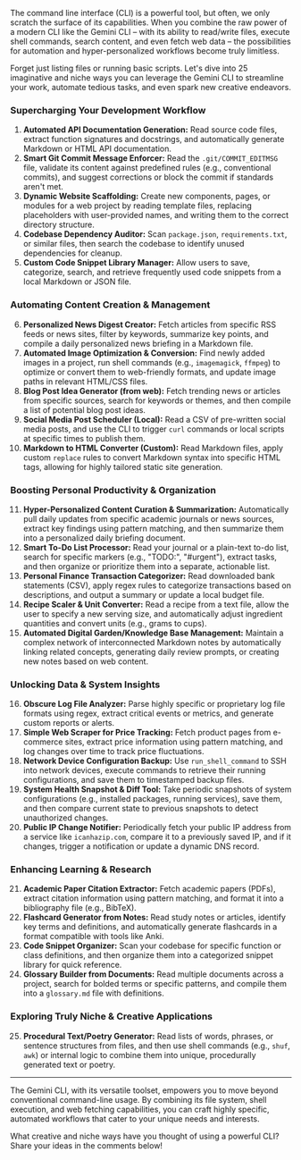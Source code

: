 
The command line interface (CLI) is a powerful tool, but often, we only scratch the surface of its capabilities. When you combine the raw power of a modern CLI like the Gemini CLI – with its ability to read/write files, execute shell commands, search content, and even fetch web data – the possibilities for automation and hyper-personalized workflows become truly limitless.

Forget just listing files or running basic scripts. Let's dive into 25 imaginative and niche ways you can leverage the Gemini CLI to streamline your work, automate tedious tasks, and even spark new creative endeavors.

### Supercharging Your Development Workflow

1.  **Automated API Documentation Generation:** Read source code files, extract function signatures and docstrings, and automatically generate Markdown or HTML API documentation.
2.  **Smart Git Commit Message Enforcer:** Read the `.git/COMMIT_EDITMSG` file, validate its content against predefined rules (e.g., conventional commits), and suggest corrections or block the commit if standards aren't met.
3.  **Dynamic Website Scaffolding:** Create new components, pages, or modules for a web project by reading template files, replacing placeholders with user-provided names, and writing them to the correct directory structure.
4.  **Codebase Dependency Auditor:** Scan `package.json`, `requirements.txt`, or similar files, then search the codebase to identify unused dependencies for cleanup.
5.  **Custom Code Snippet Library Manager:** Allow users to save, categorize, search, and retrieve frequently used code snippets from a local Markdown or JSON file.

### Automating Content Creation & Management

6.  **Personalized News Digest Creator:** Fetch articles from specific RSS feeds or news sites, filter by keywords, summarize key points, and compile a daily personalized news briefing in a Markdown file.
7.  **Automated Image Optimization & Conversion:** Find newly added images in a project, run shell commands (e.g., `imagemagick`, `ffmpeg`) to optimize or convert them to web-friendly formats, and update image paths in relevant HTML/CSS files.
8.  **Blog Post Idea Generator (from web):** Fetch trending news or articles from specific sources, search for keywords or themes, and then compile a list of potential blog post ideas.
9.  **Social Media Post Scheduler (Local):** Read a CSV of pre-written social media posts, and use the CLI to trigger `curl` commands or local scripts at specific times to publish them.
10. **Markdown to HTML Converter (Custom):** Read Markdown files, apply custom `replace` rules to convert Markdown syntax into specific HTML tags, allowing for highly tailored static site generation.

### Boosting Personal Productivity & Organization

11. **Hyper-Personalized Content Curation & Summarization:** Automatically pull daily updates from specific academic journals or news sources, extract key findings using pattern matching, and then summarize them into a personalized daily briefing document.
12. **Smart To-Do List Processor:** Read your journal or a plain-text to-do list, search for specific markers (e.g., "TODO:", "#urgent"), extract tasks, and then organize or prioritize them into a separate, actionable list.
13. **Personal Finance Transaction Categorizer:** Read downloaded bank statements (CSV), apply regex rules to categorize transactions based on descriptions, and output a summary or update a local budget file.
14. **Recipe Scaler & Unit Converter:** Read a recipe from a text file, allow the user to specify a new serving size, and automatically adjust ingredient quantities and convert units (e.g., grams to cups).
15. **Automated Digital Garden/Knowledge Base Management:** Maintain a complex network of interconnected Markdown notes by automatically linking related concepts, generating daily review prompts, or creating new notes based on web content.

### Unlocking Data & System Insights

16. **Obscure Log File Analyzer:** Parse highly specific or proprietary log file formats using regex, extract critical events or metrics, and generate custom reports or alerts.
17. **Simple Web Scraper for Price Tracking:** Fetch product pages from e-commerce sites, extract price information using pattern matching, and log changes over time to track price fluctuations.
18. **Network Device Configuration Backup:** Use `run_shell_command` to SSH into network devices, execute commands to retrieve their running configurations, and save them to timestamped backup files.
19. **System Health Snapshot & Diff Tool:** Take periodic snapshots of system configurations (e.g., installed packages, running services), save them, and then compare current state to previous snapshots to detect unauthorized changes.
20. **Public IP Change Notifier:** Periodically fetch your public IP address from a service like `icanhazip.com`, compare it to a previously saved IP, and if it changes, trigger a notification or update a dynamic DNS record.

### Enhancing Learning & Research

21. **Academic Paper Citation Extractor:** Fetch academic papers (PDFs), extract citation information using pattern matching, and format it into a bibliography file (e.g., BibTeX).
22. **Flashcard Generator from Notes:** Read study notes or articles, identify key terms and definitions, and automatically generate flashcards in a format compatible with tools like Anki.
23. **Code Snippet Organizer:** Scan your codebase for specific function or class definitions, and then organize them into a categorized snippet library for quick reference.
24. **Glossary Builder from Documents:** Read multiple documents across a project, search for bolded terms or specific patterns, and compile them into a `glossary.md` file with definitions.

### Exploring Truly Niche & Creative Applications

25. **Procedural Text/Poetry Generator:** Read lists of words, phrases, or sentence structures from files, and then use shell commands (e.g., `shuf`, `awk`) or internal logic to combine them into unique, procedurally generated text or poetry.

---

The Gemini CLI, with its versatile toolset, empowers you to move beyond conventional command-line usage. By combining its file system, shell execution, and web fetching capabilities, you can craft highly specific, automated workflows that cater to your unique needs and interests.

What creative and niche ways have you thought of using a powerful CLI? Share your ideas in the comments below!